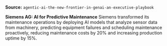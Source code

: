 **Source:** `agentic-ai-the-new-frontier-in-genai-an-executive-playbook`

**Siemens AG: AI for Predictive Maintenance**
Siemens transformed its maintenance operations by deploying AI models that analyze sensor data from machinery, predicting equipment failures and scheduling maintenance proactively, reducing maintenance costs by 20% and increasing production uptime by 15%.

